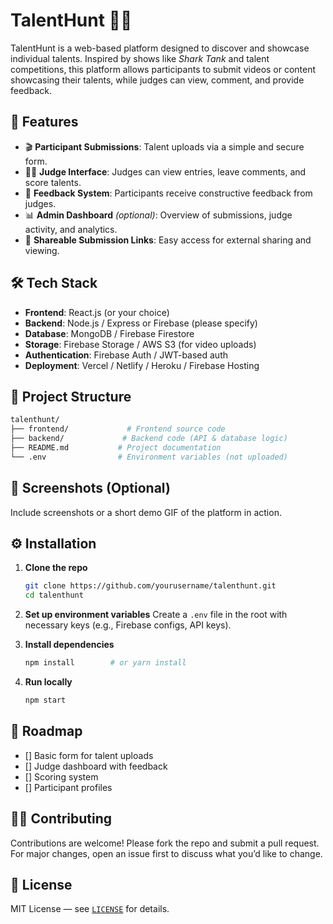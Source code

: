 # TalentHunt 🎤🌟

TalentHunt is a web-based platform designed to discover and showcase individual talents. Inspired by shows like *Shark Tank* and talent competitions, this platform allows participants to submit videos or content showcasing their talents, while judges can view, comment, and provide feedback.

## 🚀 Features

* 🎬 **Participant Submissions**: Talent uploads via a simple and secure form.
* 🧑‍⚖️ **Judge Interface**: Judges can view entries, leave comments, and score talents.
* 💬 **Feedback System**: Participants receive constructive feedback from judges.
* 📊 **Admin Dashboard** *(optional)*: Overview of submissions, judge activity, and analytics.
* 🔗 **Shareable Submission Links**: Easy access for external sharing and viewing.

## 🛠️ Tech Stack

* **Frontend**: React.js (or your choice)
* **Backend**: Node.js / Express or Firebase (please specify)
* **Database**: MongoDB / Firebase Firestore
* **Storage**: Firebase Storage / AWS S3 (for video uploads)
* **Authentication**: Firebase Auth / JWT-based auth
* **Deployment**: Vercel / Netlify / Heroku / Firebase Hosting

## 📁 Project Structure

```bash
talenthunt/
├── frontend/             # Frontend source code
├── backend/             # Backend code (API & database logic)            
├── README.md           # Project documentation
└── .env                # Environment variables (not uploaded)
```

## 📸 Screenshots (Optional)

Include screenshots or a short demo GIF of the platform in action.

## ⚙️ Installation

1. **Clone the repo**

   ```bash
   git clone https://github.com/yourusername/talenthunt.git
   cd talenthunt
   ```

2. **Set up environment variables**
   Create a `.env` file in the root with necessary keys (e.g., Firebase configs, API keys).

3. **Install dependencies**

   ```bash
   npm install        # or yarn install
   ```

4. **Run locally**

   ```bash
   npm start
   ```

## 📌 Roadmap

* [] Basic form for talent uploads
* [] Judge dashboard with feedback
* [] Scoring system
* [] Participant profiles


## 🧑‍💻 Contributing

Contributions are welcome! Please fork the repo and submit a pull request. For major changes, open an issue first to discuss what you’d like to change.

## 📄 License

MIT License — see [`LICENSE`](LICENSE) for details.


